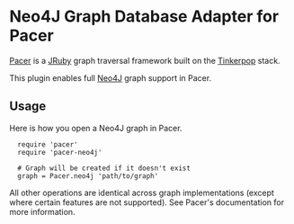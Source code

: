 # Neo4J Graph Database Adapter for Pacer

[Pacer](https://github.com/pangloss/pacer) is a
[JRuby](http://jruby.org) graph traversal framework built on the
[Tinkerpop](http://www.tinkerpop.com) stack.

This plugin enables full [Neo4J](http://neo4j.org) graph support in Pacer.


## Usage

Here is how you open a Neo4J graph in Pacer.

```
  require 'pacer'
  require 'pacer-neo4j'

  # Graph will be created if it doesn't exist
  graph = Pacer.neo4j 'path/to/graph'
```

All other operations are identical across graph implementations (except
where certain features are not supported). See Pacer's documentation for
more information.

